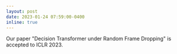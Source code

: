 ```yaml
---
layout: post
date: 2023-01-24 07:59:00-0400
inline: true
---
```


Our paper "Decision Transformer under Random Frame Dropping" is accepted to ICLR 2023.
